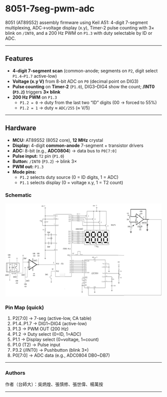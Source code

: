 # 8051-7seg-pwm-adc

8051 (AT89S52) assembly firmware using Keil A51: 4-digit 7-segment multiplexing, ADC→voltage display (x.y), Timer-2 pulse counting with 3× blink on `/INT0`, and a 200 Hz PWM on `P1.3` with duty selectable by ID or ADC.

---

## Features
- **4-digit 7-segment scan** (common-anode; segments on `P2`, digit select `P1.4–P1.7` active-low)
- **Voltage (x.y V)** from 8-bit ADC on `P0` (decimal point on DIG3)
- **Pulse counting** on **Timer-2** (`P1.0`), DIG3–DIG4 show the count; **/INT0 (`P3.2`)** triggers **3× blink**
- **200 Hz PWM** on `P1.3`  
  - `P1.2 = 0` → duty from the last two “ID” digits (00 → forced to 55%)  
  - `P1.2 = 1` → duty ≈ `ADC/255` (≈ V/5)

---

## Hardware
- **MCU:** AT89S52 (8052 core), **12 MHz** crystal  
- **Display:** 4-digit **common-anode** 7-segment + transistor drivers  
- **ADC:** 8-bit (e.g., **ADC0804**) → data bus to `P0[7:0]`  
- **Pulse input:** `T2` pin (`P1.0`)  
- **Button:** `/INT0` (`P3.2`) → blink 3×  
- **PWM out:** `P1.3`  
- **Mode pins:**  
  - `P1.2` selects duty source (0 = ID digits, 1 = ADC)  
  - `P1.1` selects display (0 = voltage x.y, 1 = T2 count)

### Schematic
![Circuit](media/circuit.png)

### Pin Map (quick)
1. P2[7:0] -> 7-seg (active-low, CA table)
2. P1.4..P1.7 -> DIG1~DIG4 (active-low)
3. P1.3 -> PWM OUT (200 Hz)
4. P1.2 -> Duty select (0=ID, 1=ADC)
5. P1.1 -> Display select (0=voltage, 1=count)
6. P1.0 (T2) -> Pulse input
7. P3.2 (/INT0) -> Pushbutton (blink 3×)
8. P0[7:0] -> ADC data (e.g., ADC0804 DB0~DB7)

---

### Authors
作者（台師大）：吳炳煌、張慎修、張世偉、楊萬按

---
